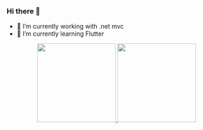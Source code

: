 ### Hi there 👋

- 🔭 I’m currently working with .net mvc
- 🌱 I’m currently learning Flutter

<div align="center">
  <a href="https://github.com/rodrigolima96">
  <img height="180em" src="https://github-readme-stats.vercel.app/api?username=rodrigolima96&show_icons=true&theme=dracula&include_all_commits=true&count_private=true"/>
  <img height="180em" src="https://github-readme-stats.vercel.app/api/top-langs/?username=rodrigolima96&layout=compact&langs_count=7&theme=dracula"/>
</div>

<!--
**RodrigoLima96/rodrigolima96** is a ✨ _special_ ✨ repository because its `README.md` (this file) appears on your GitHub profile.

Here are some ideas to get you started:

- 🔭 I’m currently working on .net mvc
- 🌱 I’m currently learning ...
- 👯 I’m looking to collaborate on ...
- 🤔 I’m looking for help with ...
- 💬 Ask me about ...
- 📫 How to reach me: ...
- 😄 Pronouns: ...
- ⚡ Fun fact: ...
-->
